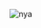 ![nya](https://user-images.githubusercontent.com/57007068/138617037-aa360569-ef87-4fb9-b3ce-7352bced7c1d.png)
